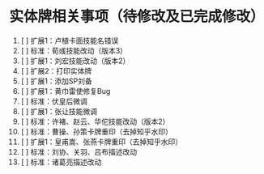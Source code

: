 # 实体牌相关事项（待修改及已完成修改）

1. [ ] 扩展1：卢植卡面技能名错误
2. [ ] 标准：荀彧技能改动（版本3）
3. [ ] 扩展1：刘宏技能改动（版本2）
4. [ ] 扩展2：打印实体牌
5. [ ] 扩展1：添加SP刘备
6. [ ] 扩展1：黄巾雷使修复Bug
7. [ ] 标准：伏皇后微调
8. [ ] 扩展1：张让技能微调
9. [ ] 标准：许褚、赵云、华佗技能改动（版本2）
10. [ ] 标准：曹操、孙策卡牌重印（去掉知乎水印）
11. [ ] 扩展1：皇甫嵩、张燕卡牌重印（去掉知乎水印）
12. [ ] 标准：刘协、关羽、吕布描述改动
13. [ ] 标准：诸葛亮描述改动
